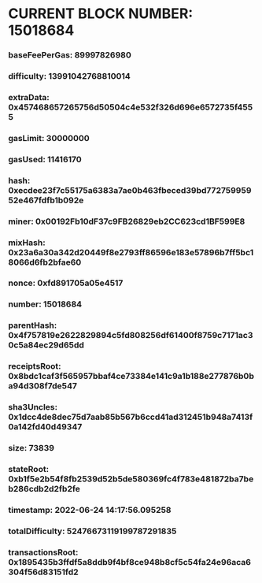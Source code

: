 # CURRENT BLOCK NUMBER: 15018684

### baseFeePerGas: 89997826980
### difficulty: 13991042768810014
### extraData: 0x457468657265756d50504c4e532f326d696e6572735f4555
### gasLimit: 30000000
### gasUsed: 11416170
### hash: 0xecdee23f7c55175a6383a7ae0b463fbeced39bd77275995952e467fdfb1b092e
### miner: 0x00192Fb10dF37c9FB26829eb2CC623cd1BF599E8
### mixHash: 0x23a6a30a342d20449f8e2793ff86596e183e57896b7ff5bc18066d6fb2bfae60
### nonce: 0xfd891705a05e4517
### number: 15018684
### parentHash: 0x4f757819e2622829894c5fd808256df61400f8759c7171ac30c5a84ec29d65dd
### receiptsRoot: 0x8bdc1caf3f565957bbaf4ce73384e141c9a1b188e277876b0ba94d308f7de547
### sha3Uncles: 0x1dcc4de8dec75d7aab85b567b6ccd41ad312451b948a7413f0a142fd40d49347
### size: 73839
### stateRoot: 0xb1f5e2b54f8fb2539d52b5de580369fc4f783e481872ba7beb286cdb2d2fb2fe
### timestamp: 2022-06-24 14:17:56.095258
### totalDifficulty: 52476673119199787291835
### transactionsRoot: 0x1895435b3ffdf5a8ddb9f4bf8ce948b8cf5c54fa24e96aca6304f56d83151fd2
